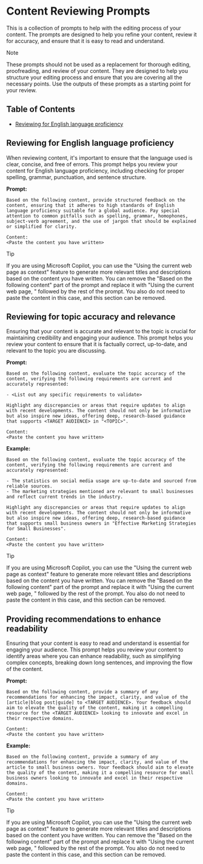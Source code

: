 # Content Reviewing Prompts

This is a collection of prompts to help with the editing process of your content. The prompts are designed to help you refine your content, review it for accuracy, and ensure that it is easy to read and understand.

> [!NOTE]
> These prompts should not be used as a replacement for thorough editing, proofreading, and review of your content. They are designed to help you structure your editing process and ensure that you are covering all the necessary points. Use the outputs of these prompts as a starting point for your review.

## Table of Contents

- [Reviewing for English language proficiency](#reviewing-for-english-language-proficiency)

## Reviewing for English language proficiency

When reviewing content, it's important to ensure that the language used is clear, concise, and free of errors. This prompt helps you review your content for English language proficiency, including checking for proper spelling, grammar, punctuation, and sentence structure.

**Prompt:**

```text
Based on the following content, provide structured feedback on the content, ensuring that it adheres to high standards of English language proficiency suitable for a global audience. Pay special attention to common pitfalls such as spelling, grammar, homophones, subject-verb agreement, and the use of jargon that should be explained or simplified for clarity.

Content:
<Paste the content you have written>
```

> [!TIP]
> If you are using Microsoft Copilot, you can use the "Using the current web page as context" feature to generate more relevant titles and descriptions based on the content you have written. You can remove the "Based on the following content" part of the prompt and replace it with "Using the current web page, " followed by the rest of the prompt. You also do not need to paste the content in this case, and this section can be removed.

## Reviewing for topic accuracy and relevance

Ensuring that your content is accurate and relevant to the topic is crucial for maintaining credibility and engaging your audience. This prompt helps you review your content to ensure that it is factually correct, up-to-date, and relevant to the topic you are discussing.

**Prompt:**

```text
Based on the following content, evaluate the topic accuracy of the content, verifying the following requirements are current and accurately represented:

- <List out any specific requirements to validate>

Highlight any discrepancies or areas that require updates to align with recent developments. The content should not only be informative but also inspire new ideas, offering deep, research-based guidance that supports <TARGET AUDIENCE> in "<TOPIC>".

Content:
<Paste the content you have written>
```

**Example:**

```text
Based on the following content, evaluate the topic accuracy of the content, verifying the following requirements are current and accurately represented:

- The statistics on social media usage are up-to-date and sourced from reliable sources.
- The marketing strategies mentioned are relevant to small businesses and reflect current trends in the industry.

Highlight any discrepancies or areas that require updates to align with recent developments. The content should not only be informative but also inspire new ideas, offering deep, research-based guidance that supports small business owners in "Effective Marketing Strategies for Small Businesses".

Content:
<Paste the content you have written>
```

> [!TIP]
> If you are using Microsoft Copilot, you can use the "Using the current web page as context" feature to generate more relevant titles and descriptions based on the content you have written. You can remove the "Based on the following content" part of the prompt and replace it with "Using the current web page, " followed by the rest of the prompt. You also do not need to paste the content in this case, and this section can be removed.

## Providing recommendations to enhance readability

Ensuring that your content is easy to read and understand is essential for engaging your audience. This prompt helps you review your content to identify areas where you can enhance readability, such as simplifying complex concepts, breaking down long sentences, and improving the flow of the content.

**Prompt:**

```text
Based on the following content, provide a summary of any recommendations for enhancing the impact, clarity, and value of the [article|blog post|guide] to <TARGET AUDIENCE>. Your feedback should aim to elevate the quality of the content, making it a compelling resource for the <TARGET AUDIENCE> looking to innovate and excel in their respective domains.

Content:
<Paste the content you have written>
```

**Example:**

```text
Based on the following content, provide a summary of any recommendations for enhancing the impact, clarity, and value of the article to small business owners. Your feedback should aim to elevate the quality of the content, making it a compelling resource for small business owners looking to innovate and excel in their respective domains.

Content:
<Paste the content you have written>
```

> [!TIP]
> If you are using Microsoft Copilot, you can use the "Using the current web page as context" feature to generate more relevant titles and descriptions based on the content you have written. You can remove the "Based on the following content" part of the prompt and replace it with "Using the current web page, " followed by the rest of the prompt. You also do not need to paste the content in this case, and this section can be removed.
